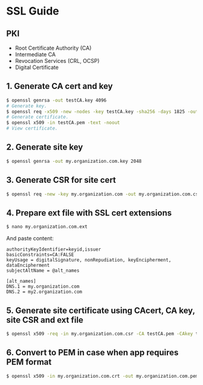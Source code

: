 # SSL Guide

## PKI
- Root Certificate Authority (CA)
- Intermediate CA
- Revocation Services (CRL, OCSP)
- Digital Certificate

## 1. Generate CA cert and key
```bash
$ openssl genrsa -out testCA.key 4096
# Generate key.
$ openssl req -x509 -new -nodes -key testCA.key -sha256 -days 1825 -out testCA.pem
# Generate certificate.
$ openssl x509 -in testCA.pem -text -noout
# View certificate.
```

## 2. Generate site key
```bash
$ openssl genrsa -out my.organization.com.key 2048
```

## 3. Generate CSR for site cert
```bash
$ openssl req -new -key my.organization.com -out my.organization.com.csr
```

## 4. Prepare ext file with SSL cert extensions
```bash
$ nano my.organization.com.ext
```
And paste content:
```
authorityKeyIdentifier=keyid,issuer
basicConstraints=CA:FALSE
keyUsage = digitalSignature, nonRepudiation, keyEncipherment, dataEncipherment
subjectAltName = @alt_names

[alt_names]
DNS.1 = my.organization.com
DNS.2 = my2.organization.com
```

## 5. Generate site certificate using CAcert, CA key, site CSR and ext file
```bash
$ openssl x509 -req -in my.organization.com.csr -CA testCA.pem -CAkey testCA.key -CAcreateserial -out my.organization.com.crt -days 825 -sha256 -extfile my.organization.com.ext
```

## 6. Convert to PEM in case when app requires PEM format
```bash
$ openssl x509 -in my.organization.com.crt -out my.organization.com.pem -outform PEM
```
